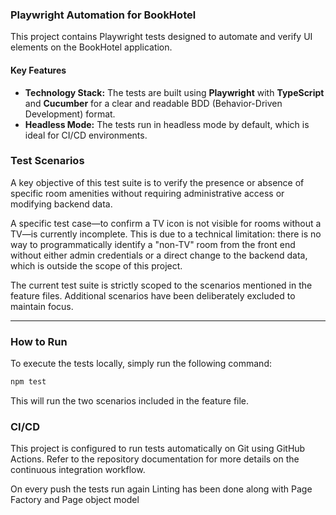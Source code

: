 ### Playwright Automation for BookHotel

This project contains Playwright tests designed to automate and verify UI elements on the BookHotel application.

#### **Key Features**

  * **Technology Stack:** The tests are built using **Playwright** with **TypeScript** and **Cucumber** for a clear and readable BDD (Behavior-Driven Development) format.
  * **Headless Mode:** The tests run in headless mode by default, which is ideal for CI/CD environments.

### **Test Scenarios**

A key objective of this test suite is to verify the presence or absence of specific room amenities without requiring administrative access or modifying backend data.

A specific test case—to confirm a TV icon is not visible for rooms without a TV—is currently incomplete. This is due to a technical limitation: there is no way to programmatically identify a "non-TV" room from the front end without either admin credentials or a direct change to the backend data, which is outside the scope of this project.

The current test suite is strictly scoped to the scenarios mentioned in the feature files. Additional scenarios have been deliberately excluded to maintain focus.

-----

### **How to Run**

To execute the tests locally, simply run the following command:

```bash
npm test
```

This will run the two scenarios included in the feature file.

### **CI/CD**

This project is configured to run tests automatically on Git using GitHub Actions. Refer to the repository documentation for more details on the continuous integration workflow.

On every push the tests run again
Linting has been done along with Page Factory and Page object model